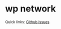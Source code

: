# wp network

<small>Quick links: <a href="https://github.com/issues?q=is%3Aopen+label%3Acommand%3Anetwork+sort%3Aupdated-desc+org%3Awp-cli">Github issues</a></small>






